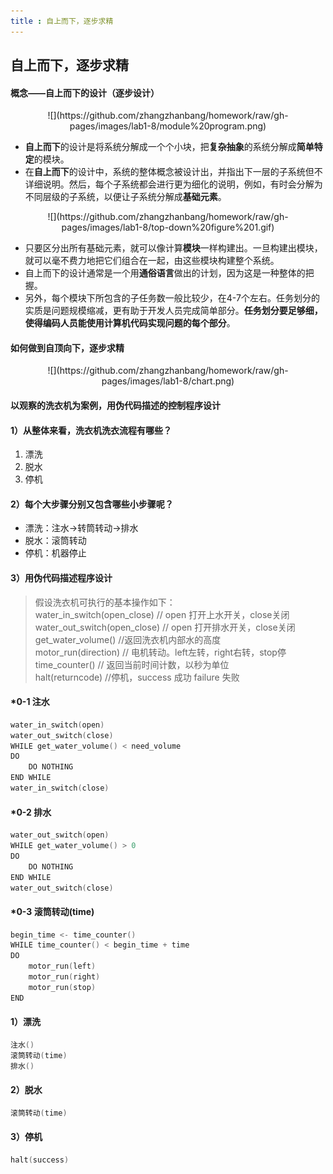 ```yaml
---
title : 自上而下，逐步求精
---
```


## 自上而下，逐步求精

#### 概念——自上而下的设计（逐步设计）

<center>  ![](https://github.com/zhangzhanbang/homework/raw/gh-pages/images/lab1-8/module%20program.png) </center>

- **自上而下**的设计是将系统分解成一个个小块，把**复杂抽象**的系统分解成**简单特定**的模块。
- 在**自上而下**的设计中，系统的整体概念被设计出，并指出下一层的子系统但不详细说明。然后，每个子系统都会进行更为细化的说明，例如，有时会分解为不同层级的子系统，以便让子系统分解成**基础元素**。

<center> ![](https://github.com/zhangzhanbang/homework/raw/gh-pages/images/lab1-8/top-down%20figure%201.gif) </center>

- 只要区分出所有基础元素，就可以像计算**模块**一样构建出。一旦构建出模块，就可以毫不费力地把它们组合在一起，由这些模块构建整个系统。
- 自上而下的设计通常是一个用**通俗语言**做出的计划，因为这是一种整体的把握。
- 另外，每个模块下所包含的子任务数一般比较少，在4-7个左右。任务划分的实质是问题规模缩减，更有助于开发人员完成简单部分。**任务划分要足够细，使得编码人员能使用计算机代码实现问题的每个部分**。

#### 如何做到**自顶向下，逐步求精**

<center> ![](https://github.com/zhangzhanbang/homework/raw/gh-pages/images/lab1-8/chart.png) </center>

#### 以观察的洗衣机为案例，用伪代码描述的控制程序设计

#### 1）从整体来看，洗衣机洗衣流程有哪些？

1. 漂洗
2. 脱水
3. 停机

#### 2）每个大步骤分别又包含哪些小步骤呢？

- 漂洗：注水->转筒转动->排水
- 脱水：滚筒转动
- 停机：机器停止

#### 3）用伪代码描述程序设计
> 假设洗衣机可执行的基本操作如下：<br/>
> water_in_switch(open_close) // open 打开上水开关，close关闭  <br/>
> water_out_switch(open_close) // open 打开排水开关，close关闭  <br/>
> get_water_volume() //返回洗衣机内部水的高度  <br/>
> motor_run(direction) // 电机转动。left左转，right右转，stop停 <br/>
> time_counter() // 返回当前时间计数，以秒为单位 <br/>
> halt(returncode) //停机，success 成功 failure 失败 <br/>

#### *0-1 注水

```c
water_in_switch(open)
water_out_switch(close)
WHILE get_water_volume() < need_volume
DO
	DO NOTHING
END WHILE
water_in_switch(close)
```

#### *0-2 排水

```c
water_out_switch(open)
WHILE get_water_volume() > 0
DO
	DO NOTHING
END WHILE
water_out_switch(close)
```

#### *0-3 滚筒转动(time)
```c
begin_time <- time_counter()
WHILE time_counter() < begin_time + time
DO
	motor_run(left)
	motor_run(right)
	motor_run(stop)
END
```

#### 1）漂洗
```c
注水()
滚筒转动(time)
排水()
```

#### 2）脱水
```c
滚筒转动(time)
```

#### 3）停机
```c
halt(success)
```
